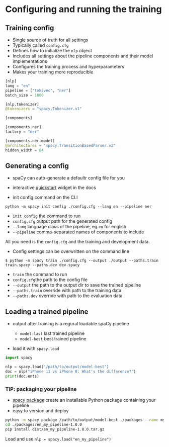 # Configuring and running the training

## Training config

* Single source of truth for all settings
* Typically called `config.cfg`
* Defines how to initialize the `nlp` object
* Includes all settings about the pipeline components and their model implementations
* Configures the training process and hyperparameters
* Makes your training more reproducible

``` python
[nlp]
lang = "en"
pipeline = ["tok2vec", "ner"]
batch_size = 1000

[nlp.tokenizer]
@tokenizers = "spacy.Tokenizer.v1"

[components]

[components.ner]
factory = "ner"

[components.ner.model]
@architectures = "spacy.TransitionBasedParser.v2"
hidden_width = 64
```

## Generating a config

* spaCy can auto-generate a defaultr config file for you
* interactive [quickstart](https://spacy.io/usage/training#quickstart) widget in the docs

* init config command on the CLI

`python -m spacy init config ./config.cfg --lang en --pipeline ner`

* `init config` the command to run
* `config.cfg` output path for the generated config
* `--lang` language class of the pipeline, eg `en` for english
* `--pipeline` comma-separated names of components to include

All you need is the `config.cfg` and the training and development data.

* Config settings can be overwritten on the command line

`$ python -m spacy train ./config.cfg --output ./output --paths.train train.spacy --paths.dev dev.spacy`

* `train` the command to run
* `config.cfg`the path to the config file
* `--output` the path to the output dir to save the trained pipeline
* `--paths.train` override with path to the training data
* `--paths.dev` override with path to the evaluation data

## Loading a trained pipeline

* output after training is a regural loadable spaCy pipeline
  * `model-last` last trained pipeline
  * `model-best` best trained pipeline

* load it with `spacy.load`

```python
import spacy

nlp = spacy.load("/path/to/output/model-best")
doc = nlp("iPhone 11 vs iPhone 8: What's the difference?")
print(doc.ents)
```

### TIP: packaging your pipeline

* [spacy package](https://spacy.io/api/cli#package) create an installable Python package containing your pipeline
* easy to version and deploy

``` bash
python -m spacy package /path/to/output/model-best ./packages --name my_pipeline --version 1.0.0
cd ./packages/en_my_pipeline-1.0.0
pip install dist/en_my_pipeline-1.0.0.tar.gz

```

Load and use `nlp = spacy.load("en_my_pipeline")`
